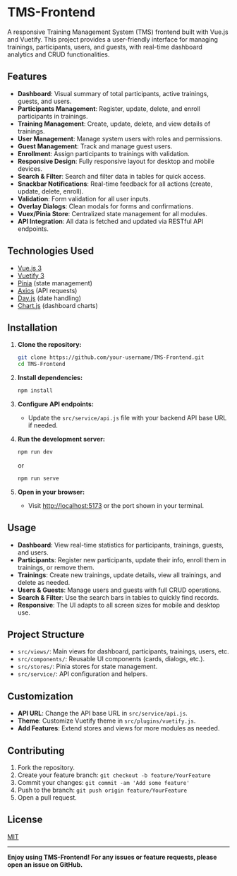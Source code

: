 # TMS-Frontend

A responsive Training Management System (TMS) frontend built with Vue.js and Vuetify. This project provides a user-friendly interface for managing trainings, participants, users, and guests, with real-time dashboard analytics and CRUD functionalities.

## Features

- **Dashboard**: Visual summary of total participants, active trainings, guests, and users.
- **Participants Management**: Register, update, delete, and enroll participants in trainings.
- **Training Management**: Create, update, delete, and view details of trainings.
- **User Management**: Manage system users with roles and permissions.
- **Guest Management**: Track and manage guest users.
- **Enrollment**: Assign participants to trainings with validation.
- **Responsive Design**: Fully responsive layout for desktop and mobile devices.
- **Search & Filter**: Search and filter data in tables for quick access.
- **Snackbar Notifications**: Real-time feedback for all actions (create, update, delete, enroll).
- **Validation**: Form validation for all user inputs.
- **Overlay Dialogs**: Clean modals for forms and confirmations.
- **Vuex/Pinia Store**: Centralized state management for all modules.
- **API Integration**: All data is fetched and updated via RESTful API endpoints.

## Technologies Used

- [Vue.js 3](https://vuejs.org/)
- [Vuetify 3](https://next.vuetifyjs.com/)
- [Pinia](https://pinia.vuejs.org/) (state management)
- [Axios](https://axios-http.com/) (API requests)
- [Day.js](https://day.js.org/) (date handling)
- [Chart.js](https://www.chartjs.org/) (dashboard charts)

## Installation

1. **Clone the repository:**
   ```bash
   git clone https://github.com/your-username/TMS-Frontend.git
   cd TMS-Frontend
   ```

2. **Install dependencies:**
   ```bash
   npm install
   ```

3. **Configure API endpoints:**
   - Update the `src/service/api.js` file with your backend API base URL if needed.

4. **Run the development server:**
   ```bash
   npm run dev
   ```
   or
   ```bash
   npm run serve
   ```

5. **Open in your browser:**
   - Visit [http://localhost:5173](http://localhost:5173) or the port shown in your terminal.

## Usage

- **Dashboard**: View real-time statistics for participants, trainings, guests, and users.
- **Participants**: Register new participants, update their info, enroll them in trainings, or remove them.
- **Trainings**: Create new trainings, update details, view all trainings, and delete as needed.
- **Users & Guests**: Manage users and guests with full CRUD operations.
- **Search & Filter**: Use the search bars in tables to quickly find records.
- **Responsive**: The UI adapts to all screen sizes for mobile and desktop use.

## Project Structure

- `src/views/`: Main views for dashboard, participants, trainings, users, etc.
- `src/components/`: Reusable UI components (cards, dialogs, etc.).
- `src/stores/`: Pinia stores for state management.
- `src/service/`: API configuration and helpers.

## Customization

- **API URL**: Change the API base URL in `src/service/api.js`.
- **Theme**: Customize Vuetify theme in `src/plugins/vuetify.js`.
- **Add Features**: Extend stores and views for more modules as needed.

## Contributing

1. Fork the repository.
2. Create your feature branch: `git checkout -b feature/YourFeature`
3. Commit your changes: `git commit -am 'Add some feature'`
4. Push to the branch: `git push origin feature/YourFeature`
5. Open a pull request.

## License

[MIT](LICENSE)

---

**Enjoy using TMS-Frontend! For any issues or feature requests, please open an issue on GitHub.**
